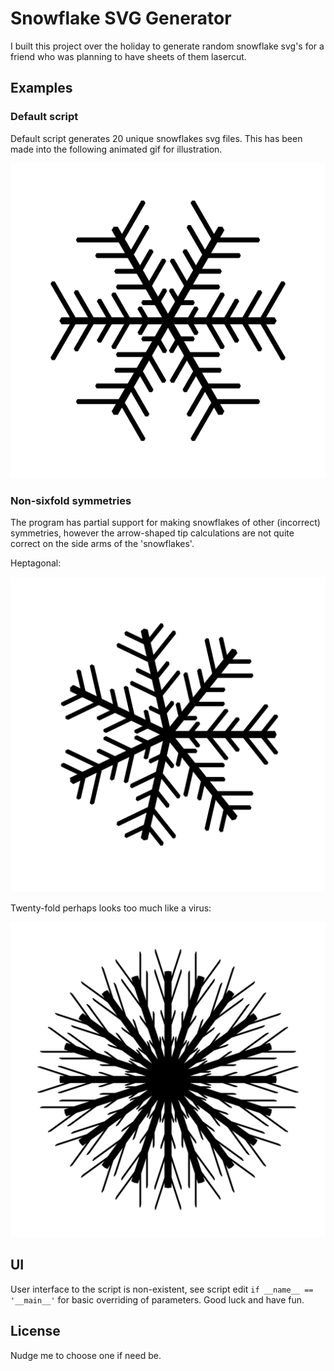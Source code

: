 # Snowflake SVG Generator

I built this project over the holiday to generate random snowflake svg's for a friend who was planning to have sheets of them lasercut.

## Examples

### Default script ###
Default script generates 20 unique snowflakes svg files.  This has been made into the following animated gif for illustration.

![snowflakegif](snowflake.gif)

### Non-sixfold symmetries

The program has partial support for making snowflakes of other (incorrect) symmetries, however the arrow-shaped tip calculations are not quite correct on the side arms of the 'snowflakes'.

Heptagonal:

![heptagonal](sym7.svg)

Twenty-fold perhaps looks too much like a virus:

![twentyfold](sym20.svg)


## UI

User interface to the script is non-existent, see script edit `if __name__ == '__main__'` for basic overriding of parameters.  Good luck and have fun.

## License

Nudge me to choose one if need be.
